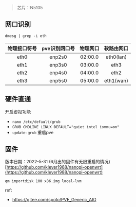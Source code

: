 > 芯片：N5105

## 网口识别

`dmesg | grep -i eth`

| 物理接口符号 | pve识别网口号 | 物理网口 |软路由网口|
| :-----:| :----: | :----: | :----: |
| eth0 | enp2s0 | 02:00.0 | eth0(lan) |
| eth1 | enp3s0 | 03:00.0 | eth3 |
| eth2 | enp4s0 | 04:00.0 | eth2 |
| eth3 | enp5s0 | 05:00.0 | eth1(wan) |

## 硬件直通

开启虚拟功能

- `nano /etc/default/grub`
- `GRUB_CMDLINE_LINUX_DEFAULT="quiet intel_iommu=on"`
- `update-grub`
重启pve

## 固件

版本日期：2022-5-31 (6月出的固件有无限重启的情况)
[https://github.com/klever1988/nanopi-openwrt](https://github.com/klever1988/nanopi-openwrt)

`qm importdisk 100 x86.img local-lvm`

ref:
- https://gitee.com/spoto/PVE_Generic_AIO
